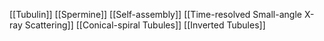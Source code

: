 [[Tubulin]]
[[Spermine]]
[[Self-assembly]]
[[Time-resolved Small-angle X-ray Scattering]]
[[Conical-spiral Tubules]]
[[Inverted Tubules]]
